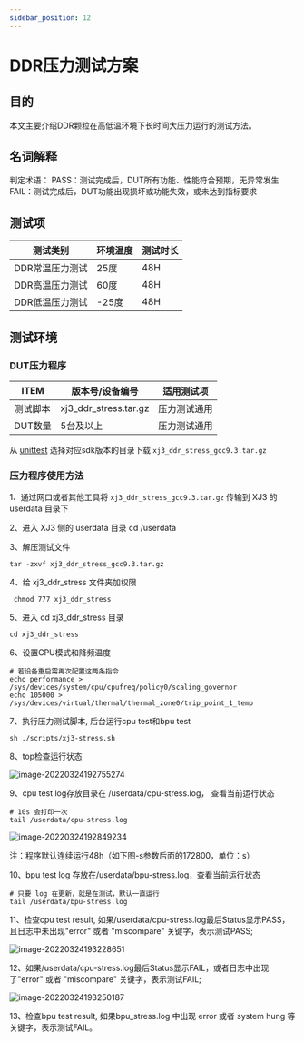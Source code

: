 ```yaml
---
sidebar_position: 12
---
```


# DDR压力测试方案

## 目的

本文主要介绍DDR颗粒在高低温环境下长时间大压力运行的测试方法。

## 名词解释

判定术语：
PASS：测试完成后，DUT所有功能、性能符合预期，无异常发生
FAIL：测试完成后，DUT功能出现损坏或功能失效，或未达到指标要求

## 测试项

| **测试类别**    | **环境温度** | **测试时长** |
| --------------- | ------------ | ------------ |
| DDR常温压力测试 | 25度         | 48H          |
| DDR高温压力测试 | 60度         | 48H          |
| DDR低温压力测试 | -25度        | 48H          |

## 测试环境

### DUT压力程序

| **ITEM** | **版本号/设备编号**   | **适用测试项** |
| -------- | --------------------- | -------------- |
| 测试脚本 | xj3_ddr_stress.tar.gz | 压力测试通用   |
| DUT数量  | 5台及以上             | 压力测试通用   |

从 [unittest](https://archive.d-robotics.cc/downloads/unittest/) 选择对应sdk版本的目录下载 `xj3_ddr_stress_gcc9.3.tar.gz`

### 压力程序使用方法

1、通过网口或者其他工具将 `xj3_ddr_stress_gcc9.3.tar.gz`  传输到 XJ3 的 userdata 目录下

2、进入 XJ3 侧的 userdata 目录 cd /userdata

3、解压测试文件

```
tar -zxvf xj3_ddr_stress_gcc9.3.tar.gz 
```

4、给 xj3_ddr_stress 文件夹加权限

```
 chmod 777 xj3_ddr_stress 
```

5、进入 cd xj3_ddr_stress 目录

```
cd xj3_ddr_stress 
```

6、设置CPU模式和降频温度

```
# 若设备重启需再次配置这两条指令
echo performance > /sys/devices/system/cpu/cpufreq/policy0/scaling_governor 
echo 105000 > /sys/devices/virtual/thermal/thermal_zone0/trip_point_1_temp
```

7、执行压力测试脚本, 后台运行cpu test和bpu test

```
sh ./scripts/xj3-stress.sh
```

8、top检查运行状态

![image-20220324192755274](https://rdk-doc.oss-cn-beijing.aliyuncs.com/doc/img/07_Advanced_development/02_linux_development/driver_development/command-top.png)

9、cpu test log存放目录在 /userdata/cpu-stress.log， 查看当前运行状态

```
# 10s 会打印一次
tail /userdata/cpu-stress.log
```

![image-20220324192849234](https://rdk-doc.oss-cn-beijing.aliyuncs.com/doc/img/07_Advanced_development/02_linux_development/driver_development/image-20220324192849234.png)

注：程序默认连续运行48h（如下图-s参数后面的172800，单位：s） 

10、bpu test log 存放在/userdata/bpu-stress.log，查看当前运行状态

```
# 只要 log 在更新，就是在测试，默认一直运行
tail /userdata/bpu-stress.log
```

11、检查cpu test result, 如果/userdata/cpu-stress.log最后Status显示PASS，且日志中未出现"error" 或者 "miscompare" 关键字，表示测试PASS; 

![image-20220324193228651](https://rdk-doc.oss-cn-beijing.aliyuncs.com/doc/img/07_Advanced_development/02_linux_development/driver_development/image-20220324193228651.png)

12、如果/userdata/cpu-stress.log最后Status显示FAIL，或者日志中出现了"error" 或者 "miscompare" 关键字，表示测试FAIL;  

![image-20220324193250187](https://rdk-doc.oss-cn-beijing.aliyuncs.com/doc/img/07_Advanced_development/02_linux_development/driver_development/image-20220324193250187.png)

13、检查bpu test result, 如果bpu_stress.log 中出现 error 或者 system hung 等关键字，表示测试FAIL。 
